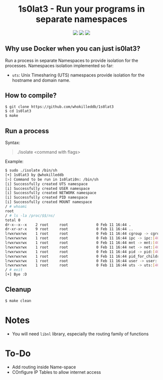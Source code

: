 <h1 align=center>1s0lat3 - Run your programs in separate namespaces</h1>
<p align=center><img src="https://shields.io/badge/Made_With-C-green" />
<img src="https://shields.io/badge/Compiled_With-GCC-yellow" />
  <img src="https://shields.io/badge/Tested_On-Ubuntu_20.04.3_LTS_x86__64 -red" />
</p>

<h2>Why use Docker when you can just is0lat3?</h2>

Run a process in separate Namespaces to provide isolation for the processes. Namespaces isolation implemented so far:
- `uts`: Unix Timesharing (UTS) namespaces provide isolation for the hostname and domain name.

## How to compile?
```bash
$ git clone https://github.com/whokilleddb/1s0lat3
$ cd 1s0lat3
$ make
```

## Run a process
Syntax:
> ./isolate \<command with flags\>

Example: 
```bash
$ sudo ./isolate /bin/sh
[+] 1s0lat3 by @whokilleddb
[>] Command to be run in 1s0lati0n: /bin/sh 
[i] Successfully created UTS namespace
[i] Successfully created USER namespace
[i] Successfully created NETWORK namespace
[i] Successfully created PID namespace
[i] Successfully created MOUNT namespace
/ # whoami
root
/ # ls -la /proc/$$/ns/
total 0
dr-x--x--x    2 root     root             0 Feb 11 16:44 .
dr-xr-xr-x    9 root     root             0 Feb 11 16:44 ..
lrwxrwxrwx    1 root     root             0 Feb 11 16:44 cgroup -> cgroup:[4026531835]
lrwxrwxrwx    1 root     root             0 Feb 11 16:44 ipc -> ipc:[4026531839]
lrwxrwxrwx    1 root     root             0 Feb 11 16:44 mnt -> mnt:[4026532250]
lrwxrwxrwx    1 root     root             0 Feb 11 16:44 net -> net:[4026532254]
lrwxrwxrwx    1 root     root             0 Feb 11 16:44 pid -> pid:[4026532252]
lrwxrwxrwx    1 root     root             0 Feb 11 16:44 pid_for_children -> pid:[4026532252]
lrwxrwxrwx    1 root     root             0 Feb 11 16:44 user -> user:[4026532249]
lrwxrwxrwx    1 root     root             0 Feb 11 16:44 uts -> uts:[4026532251]
/ # exit
[+] Bye :D
```

## Cleanup
```bash
$ make clean
```

# Notes
- You will need `libnl` library, especially the routing family of functions

# To-Do
- Add routing inside Name-space
- COnfigure IP Tables to allow internet access